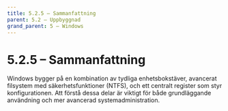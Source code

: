 ```yaml
---
title: 5.2.5 – Sammanfattning
parent: 5.2 – Uppbyggnad
grand_parent: 5 – Windows
---
```

# 5.2.5 – Sammanfattning

Windows bygger på en kombination av tydliga enhetsbokstäver, avancerat filsystem med säkerhetsfunktioner (NTFS), och ett centralt register som styr konfigurationen. Att förstå dessa delar är viktigt för både grundläggande användning och mer avancerad systemadministration.

